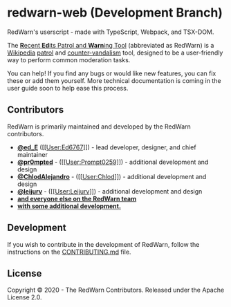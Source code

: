 # redwarn-web (Development Branch)
RedWarn's userscript - made with TypeScript, Webpack, and TSX-DOM.

The [**R**ecent **Ed**its Patrol and **Warn**ing Tool](https://en.wikipedia.org/wiki/WP:RedWarn) (abbreviated as RedWarn) is a [Wikipedia](https://en.wikipedia.org/wiki/) [patrol](https://en.wikipedia.org/wiki/WP:RCP) and [counter-vandalism](https://en.wikipedia.org/wiki/WP:VD) tool, designed to be a user-friendly way to perform common moderation tasks.

You can help! If you find any bugs or would like new features, you can fix these or add them yourself. More technical documentation is coming in the user guide soon to help ease this process.

## Contributors
RedWarn is primarily maintained and developed by the RedWarn contributors.

* **[@ed_E](https://gitlab.com/ed_e)** ([\[\[User:Ed6767\]\]](https://en.wikipedia.org/wiki/User:Ed6767)) - lead developer, designer, and chief maintainer
* **[@pr0mpted](https://gitlab.com/pr0mpted)** - ([\[\[User:Prompt0259\]\]](https://en.wikipedia.org/wiki/User:Prompt0259)) - additional development and design
* **[@ChlodAlejandro](https://gitlab.com/ChlodAlejandro)** - ([\[\[User:Chlod\]\]](https://en.wikipedia.org/wiki/User:Chlod)) - additional development and design
* **[@leijurv](https://gitlab.com/leijurv)** - ([\[\[User:Leijurv\]\]](https://en.wikipedia.org/wiki/User:Leijurv)) - additional development and design
* **[and everyone else on the RedWarn team](https://gitlab.com/groups/redwarn/-/group_members)**
* **[with some additional development.](https://en.wikipedia.org/wiki/WP:RW#Credits)**

## Development
If you wish to contribute in the development of RedWarn, follow the instructions on the [CONTRIBUTING.md](https://gitlab.com/redwarn/redwarn-web/-/blob/master/CONTRIBUTING.md) file.

## License
Copyright © 2020 - The RedWarn Contributors. Released under the Apache License 2.0.